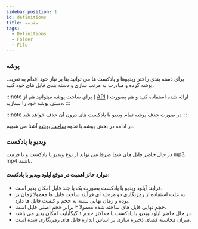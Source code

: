 ```yaml
---
sidebar_position: 1
id: definitions
title: مقدمه
tags:
  - Definitions
  - Folder
  - File
---
```


### پوشه

برای دسته بندی راحتر ویدیوها و پادکست ها می توانید بنا بر نیاز خود اقدام به تعریف پوشه کرده و مبادرت به مرتب سازی و دسته بندی فایل های خود کنید.

:::note
برای ساخت پوشه میتوانید هم از  (
[API](../../../developers/bucket/create)
) ارائه شده استفاده کنید و هم بصورت دستی پوشه خود را بسازید.
:::

:::note
در صورت حذف پوشه تمام ویدیو یا پادکست های درون آن حذف خواهد شد.
:::

در ادامه در بخش پوشه با نحوه 
[ساخت پوشه](./bucket#ساخت)
آشنا می شویم.

### ویدیو یا پادکست

در حال حاضر فایل های شما صرفا می تواند از نوع ویدیو یا پادکست و با فرمت mp3, mp4 باشند.

#### موارد حائز اهمیت در موقع آپلود ویدیو یا پادکست:

* فرایند آپلود ویدیو یا پادکست بصورت یک یا چند فایل امکان پذیر است.
* به علت استفاده از رمزنگاری دو مرحله ای فرآیند ساخت فایل ها معمولا زمان بر بوده و زمان نهایی بسته به حجم و کیفیت فایل
  ها دارد.
* حجم نهایی فایل های ساخته شده معمولا ۳ برابر حجم اصلی فایل است.
* در حال حاضر آپلود ویدیو یا پادکست با حداکثر حجم ۱ گیگابایت امکان پذیر می باشد.
* میزان محاسبه فضای ذخیره سازی بر اساس اندازه فایل های رمزنگاری شده است.
